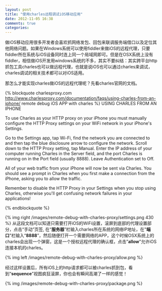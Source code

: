 ```yaml
---
layout: post
title: "使用charles远程调试iOS移动应用"
date: 2012-11-05 16:38
comments: true
categories: 
---
```


做iOS移动应用很多开发者会喜欢抓网络发包、回包来联调服务端借口以及定位其他网络问题。如果在Windows系统可以使用fiddler来做iOS的远程代理，只要fiddler所在系统与iOS设备同时连上同一个局域网即可。但是在OSX系统上没有fiddler，相信做iOS开发用windows系统的不多，其实不要纠结：其实跨平台http抓包工具charles也可以做远程代理，也就是说iOS也可以通过charles来调试，charles调试的相关技术都可以对iOS适用。  

那怎么才能实现charles做iOS的远程代理呢？先看charles官网的文档。

{% blockquote charlesproxy.com http://www.charlesproxy.com/documentation/faqs/using-charles-from-an-iphone/  remote debug iOS APP with charles %}
USING CHARLES FROM AN IPHONE

To use Charles as your HTTP proxy on your iPhone you must manually configure the HTTP Proxy settings on your WiFi network in your iPhone's Settings.

Go to the Settings app, tap Wi-Fi, find the network you are connected to and then tap the blue disclosure arrow to configure the network. Scroll down to the HTTP Proxy setting, tap Manual. Enter the IP address of your computer running Charles in the Server field, and the port Charles is running on in the Port field (usually 8888). Leave Authentication set to Off.

All of your web traffic from your iPhone will now be sent via Charles. You should see a prompt in Charles when you first make a connection from the iPhone, asking you to allow the traffic.

Remember to disable the HTTP Proxy in your Settings when you stop using Charles, otherwise you'll get confusing network failures in your applications!

{% endblockquote %}

<!--more-->

{% img right /images/remote-debug-with-charles-proxy/settings.png 430 %}
从这段文档可以知道只需要打开iOS的WiFi设置，滚屏到底部的代理设置部分，点击“手动”页签, 在“**服务器**”栏输入charles所在系统的网络IP地址，在"**端口**"栏输入“**8888**”，然后随便打开一个需要网络的APP，这个时候OSX系统上的charles会出现一个弹窗，这是一个授权远程代理的确认框，点击”**allow**”允许iOS连接本机的charles。

{% img left /images/remote-debug-with-charles-proxy/allow.png %}  
   
经过这样设置后，所有iOS上的http请求都可以被charles抓到包，看到“**sequence**”视图疯狂滚屏，你也会有瞬间高潮了一样的感觉！

{% img /images/remote-debug-with-charles-proxy/package.png %}
